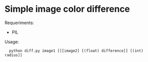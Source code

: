 Simple image color difference
=============================

Requeriments:
  * PIL 

Usage:

      python diff.py image1 [[[image2] [(float) difference]] [(int) radius]]


